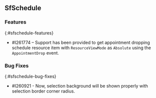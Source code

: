 ## SfSchedule

### Features
{:#sfschedule-features}
* \#I261774 – Support has been provided to get appointment dropping schedule resource item with `ResourceViewMode` as `Absolute` using the `AppointmentDrop` event.

### Bug Fixes
{:#sfschedule-bug-fixes}

* \#I260921 - Now, selection background will be shown properly with selection border corner radius.
